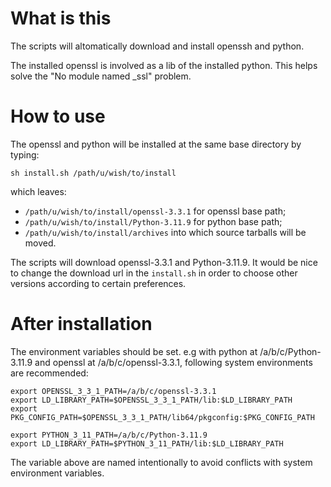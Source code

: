 # What is this
The scripts will altomatically download and install openssh and python. 

The installed openssl is involved as a lib of the installed python. This helps solve the "No module named _ssl" problem.
# How to use
The openssl and python will be installed at the same base directory by typing:
```
sh install.sh /path/u/wish/to/install
```
which leaves:

- ```/path/u/wish/to/install/openssl-3.3.1``` for openssl base path;
- ```/path/u/wish/to/install/Python-3.11.9``` for python base path;
- ```/path/u/wish/to/install/archives``` into which source tarballs will be moved.

The scripts will download openssl-3.3.1 and Python-3.11.9. It would be nice to change the download url in the ```install.sh``` in order to choose other versions according to certain preferences.

# After installation
The environment variables should be set.
e.g with python at /a/b/c/Python-3.11.9 and openssl at /a/b/c/openssl-3.3.1, following system environments are recommended:
```
export OPENSSL_3_3_1_PATH=/a/b/c/openssl-3.3.1
export LD_LIBRARY_PATH=$OPENSSL_3_3_1_PATH/lib:$LD_LIBRARY_PATH
export PKG_CONFIG_PATH=$OPENSSL_3_3_1_PATH/lib64/pkgconfig:$PKG_CONFIG_PATH

export PYTHON_3_11_PATH=/a/b/c/Python-3.11.9
export LD_LIBRARY_PATH=$PYTHON_3_11_PATH/lib:$LD_LIBRARY_PATH

```

The variable above are named intentionally to avoid conflicts with system environment variables.